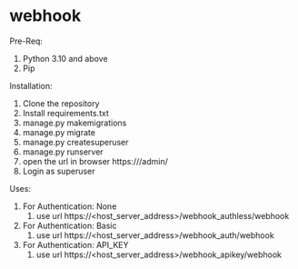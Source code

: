 # webhook
Pre-Req:
1. Python 3.10 and above
2. Pip

Installation:
1. Clone the repository
2. Install requirements.txt
3. manage.py makemigrations
4. manage.py migrate
5. manage.py createsuperuser
6. manage.py runserver
7. open the url in browser https://<url>/admin/
8. Login as superuser

Uses:
1. For Authentication: None
   1. use url https://<host_server_address>/webhook_authless/webhook
2. For Authentication: Basic
   1. use url https://<host_server_address>/webhook_auth/webhook
3. For Authentication: API_KEY
   1. use url https://<host_server_address>/webhook_apikey/webhook